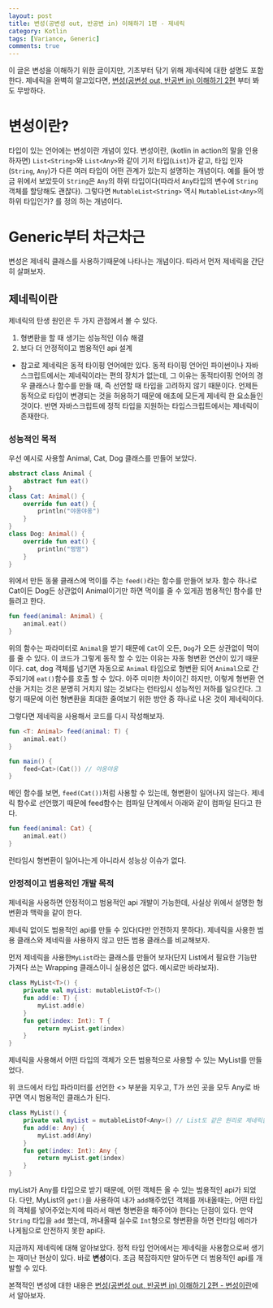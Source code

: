 ```yaml
---
layout: post
title: 변성(공변성 out, 반공변 in) 이해하기 1편 - 제네릭
category: Kotlin
tags: [Variance, Generic]
comments: true
---
```


이 글은 변성을 이해하기 위한 글이지만, 기초부터 닦기 위해 제네릭에 대한 설명도 포함한다. 제네릭을 완벽히 알고있다면, [변성(공변성 out, 반공변 in) 이해하기 2편]() 부터 봐도 무방하다.

# 변성이란?

타입이 있는 언어에는 변성이란 개념이 있다. 변성이란, (kotlin in action의 말을 인용하자면) `List<String>`와 `List<Any>`와 같이 기저 타입(`List`)가 같고, 타입 인자(`String`, `Any`)가 다른 여러 타입이 어떤 관계가 있는지 설명하는 개념이다.
예를 들어 방금 위에서 보았듯이 `String`은 `Any`의 하위 타입이다(따라서 `Any`타입의 변수에 `String` 객체를 할당해도 괜찮다). 그렇다면 `MutableList<String>` 역시 `MutableList<Any>`의 하위 타입인가? 를 정의 하는 개념이다.

# Generic부터 차근차근

변성은 제네릭 클래스를 사용하기때문에 나타나는 개념이다. 따라서 먼저 제네릭을 간단히 살펴보자.

## 제네릭이란

제네릭의 탄생 원인은 두 가지 관점에서 볼 수 있다.

1. 형변환을 할 때 생기는 성능적인 이슈 해결
2. 보다 더 안정적이고 범용적인 api 설계

- 참고로 제네릭은 동적 타이핑 언어에만 있다. 동적 타이핑 언어인 파이썬이나 자바스크립트에서는 제네릭이라는 편의 장치가 없는데, 그 이유는 동적타이핑 언어의 경우 클래스나 함수를 만들 때, 즉 선언할 때 타입을 고려하지 않기 때문이다. 언제든 동적으로 타입이 변경되는 것을 허용하기 때문에 애초에 모든게 제네릭 한 요소들인 것이다. 반면 자바스크립트에 정적 타입을 지원하는 타입스크립트에서는 제네릭이 존재한다.

### 성능적인 목적

우선 예시로 사용할 Animal, Cat, Dog 클래스를 만들어 보았다.

```kotlin
abstract class Animal {
    abstract fun eat()
}
class Cat: Animal() {
    override fun eat() {
        println("야옹야옹")
    }
}
class Dog: Animal() {
    override fun eat() {
        println("멍멍")
    }
}
```

위에서 만든 동물 클래스에 먹이를 주는 `feed()`라는 함수를 만들어 보자.
함수 하나로 Cat이든 Dog든 상관없이 Animal이기만 하면 먹이를 줄 수 있게끔 범용적인 함수를 만들려고 한다.

```kotlin
fun feed(animal: Animal) {
    animal.eat()
}
```

위의 함수는 파라미터로 `Animal`을 받기 때문에 `Cat`이 오든, `Dog`가 오든 상관없이 먹이를 줄 수 있다. 이 코드가 그렇게 동작 할 수 있는 이유는 자동 형변환 연산이 있기 때문이다. cat, dog 객체를 넘기면 자동으로 `Animal` 타입으로 형변환 되어 `Animal`으로 간주되기에 `eat()`함수를 호출 할 수 있다.
아주 미미한 차이이긴 하지만, 이렇게 형변환 연산을 거치는 것은 분명히 거치지 않는 것보다는 런타임시 성능적인 저하를 일으킨다. 그렇기 때문에 이런 형변환을 최대한 줄여보기 위한 방안 중 하나로 나온 것이 제네릭이다.

그렇다면 제네릭을 사용해서 코드를 다시 작성해보자.

```kotlin
fun <T: Animal> feed(animal: T) {
    animal.eat()
}

fun main() {
    feed<Cat>(Cat()) // 야옹야옹
}
```

메인 함수를 보면, `feed(Cat())`처럼 사용할 수 있는데, 형변환이 일어나지 않는다. 제네릭 함수로 선언했기 때문에 feed함수는 컴파일 단계에서 아래와 같이 컴파일 된다고 한다.

```kotlin
fun feed(animal: Cat) {
    animal.eat()
}
```

런타임시 형변환이 일어나는게 아니라서 성능상 이슈가 없다.

### 안정적이고 범용적인 개발 목적

제네릭을 사용하면 안정적이고 범용적인 api 개발이 가능한데, 사실상 위에서 설명한 형변환과 맥락을 같이 한다.

제네릭 없이도 범용적인 api를 만들 수 있다(다만 안전하지 못하다).
제네릭을 사용한 범용 클래스와 제네릭을 사용하지 않고 만든 범용 클래스를 비교해보자.

먼저 제네릭을 사용한`MyList`라는 클래스를 만들어 보자(단지 List에서 필요한 기능만 가져다 쓰는 Wrapping 클래스이니 실용성은 없다. 예시로만 바라보자).

```kotlin
class MyList<T>() {
    private val myList: mutableListOf<T>()
    fun add(e: T) {
        myList.add(e)
    }
    fun get(index: Int): T {
        return myList.get(index)
    }
}
```

제네릭을 사용해서 어떤 타입의 객체가 오든 범용적으로 사용할 수 있는 MyList를 만들었다.

위 코드에서 타입 파라미터를 선언한 <> 부분을 지우고, T가 쓰인 곳을 모두 Any로 바꾸면 역시 범용적인 클래스가 된다.

```kotlin
class MyList() {
    private val myList = mutableListOf<Any>() // List도 같은 원리로 제네릭을 제거할 순 있지만, 이미 제공되는 클래스니 건들지 않겠다.
    fun add(e: Any) {
        myList.add(Any)
    }
    fun get(index: Int): Any {
        return myList.get(index)
    }
}
```

myList가 Any를 타입으로 받기 때문에, 어떤 객체든 올 수 있는 범용적인 api가 되었다. 다만, MyList의 `get()`을 사용하여 내가 `add`해주었던 객체를 꺼내올때는, 어떤 타입의 객체를 넣어주었는지에 따라서 매번 형변환을 해주어야 한다는 단점이 있다. 만약 `String` 타입을 `add` 했는데, 꺼내올때 실수로 `Int`형으로 형변환을 하면 런타임 에러가 나게됨으로 안전하지 못한 api다.

지금까지 제네릭에 대해 알아보았다. 정적 타입 언어에서는 제네릭을 사용함으로써 생기는 재미난 현상이 있다. 바로 **변성**이다. 조금 복잡하지만 알아두면 더 범용적인 api를 개발할 수 있다.

본젹적인 변성에 대한 내용은 [변성(공변성 out, 반공변 in) 이해하기 2편 - 변성이란]()에서 알아보자.
